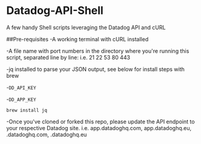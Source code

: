 # Datadog-API-Shell
A few handy Shell scripts leveraging the Datadog API and cURL

##Pre-requisites
-A working terminal with cURL installed  

-A file name with port numbers in the directory where you're running this script, separated line by line: i.e.
21
22
53
80
443

-jq installed to parse your JSON output, see below for install steps with brew


-`DD_API_KEY`  

-`DD_APP_KEY`  


```
brew install jq
```

-Once you've cloned or forked this repo, please update the API endpoint to your respective Datadog site. i.e. app.datadoghq.com, app.datadoghq.eu, <custom-subdomain>.datadoghq.com, <custom-subdomain>.datadoghq.eu
